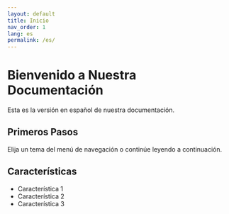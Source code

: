 ```yaml
---
layout: default
title: Inicio
nav_order: 1
lang: es
permalink: /es/
---
```


# Bienvenido a Nuestra Documentación

Esta es la versión en español de nuestra documentación.

## Primeros Pasos

Elija un tema del menú de navegación o continúe leyendo a continuación.

## Características

* Característica 1
* Característica 2
* Característica 3 
